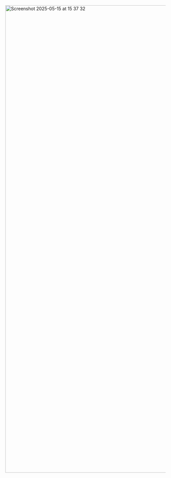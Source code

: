 <img width="1466" alt="Screenshot 2025-05-15 at 15 37 32" src="https://github.com/user-attachments/assets/a6f92eb5-565a-43b4-9201-650216143587" />

